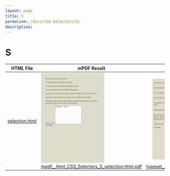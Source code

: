 ```yaml
---
layout: page
title: S
permalink: /docs/CSS-Selectors/S/
description: 
---
```


# S
| HTML File | mPDF Result | typeset.sh Result | PDFreactor Result |
| ------------- | ------------- | ------------- | ------------- |
| [selection.html](/html/CSS%20Selectors/S/selection.html) | ![](mpdf__html_CSS_Selectors_S_selection.html.png) [mpdf__html_CSS_Selectors_S_selection.html.pdf](mpdf__html_CSS_Selectors_S_selection.html.pdf) | ![](typeset__html_CSS_Selectors_S_selection.html.png) [typeset__html_CSS_Selectors_S_selection.html.pdf](typeset__html_CSS_Selectors_S_selection.html.pdf) | ![](pdfreactor__html_CSS_Selectors_S_selection.html.png) [pdfreactor__html_CSS_Selectors_S_selection.html.pdf](pdfreactor__html_CSS_Selectors_S_selection.html.pdf) |
